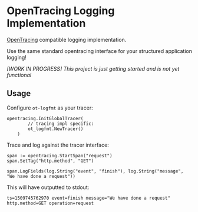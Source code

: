 # OpenTracing Logging Implementation

[OpenTracing](http://opentracing.io) compatible logging implementation.

Use the same standard opentracing interface for your structured application logging!

*[WORK IN PROGRESS] This project is just getting started and is not yet functional*

## Usage

Configure `ot-logfmt` as your tracer:

    opentracing.InitGlobalTracer(
            // tracing impl specific:
            ot_logfmt.NewTracer()
        )

Trace and log against the tracer interface:

    span := opentracing.StartSpan("request")
    span.SetTag("http.method", "GET")

    span.LogFields(log.String("event", "finish"), log.String("message", "We have done a request"))

This will have outputted to stdout:

    ts=1509745762970 event=finish message="We have done a request" http.method=GET operation=request

